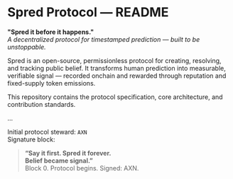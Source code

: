 # Spred Protocol — README

**"Spred it before it happens."**  
*A decentralized protocol for timestamped prediction — built to be unstoppable.*

Spred is an open-source, permissionless protocol for creating, resolving, and tracking public belief. It transforms human prediction into measurable, verifiable signal — recorded onchain and rewarded through reputation and fixed-supply token emissions.

This repository contains the protocol specification, core architecture, and contribution standards.

...

Initial protocol steward: `AXN`  
Signature block:

> **“Say it first. Spred it forever.**  
> **Belief became signal.”**  
> Block 0. Protocol begins. Signed: AXN.
